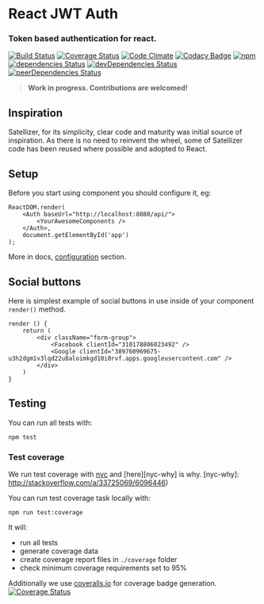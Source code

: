 # React JWT Auth

### Token based authentication for react.

[![Build Status](https://travis-ci.org/fullstackforger/react-jwt-auth.svg?branch=master)](https://travis-ci.org/fullstackforger/react-jwt-auth)
[![Coverage Status](https://coveralls.io/repos/github/fullstackforger/react-jwt-auth/badge.svg?branch=master)](https://coveralls.io/github/fullstackforger/react-jwt-auth?branch=master)
[![Code Climate](https://codeclimate.com/github/fullstackforger/react-jwt-auth/badges/gpa.svg)](https://codeclimate.com/github/fullstackforger/react-jwt-auth)
[![Codacy Badge](https://api.codacy.com/project/badge/Grade/4d2136784d334d7f8f4178c7b979d9f2)](https://www.codacy.com/app/fullstackforger/react-jwt-auth?utm_source=github.com&amp;utm_medium=referral&amp;utm_content=fullstackforger/react-jwt-auth&amp;utm_campaign=Badge_Grade)
[![npm](https://img.shields.io/npm/v/react-jwt-auth.svg)](https://www.npmjs.com/package/react-jwt-auth)  
[![dependencies Status](https://david-dm.org/fullstackforger/react-jwt-auth/status.svg)](https://david-dm.org/fullstackforger/react-jwt-auth)
[![devDependencies Status](https://david-dm.org/fullstackforger/react-jwt-auth/dev-status.svg)](https://david-dm.org/fullstackforger/react-jwt-auth?type=dev)
[![peerDependencies Status](https://david-dm.org/fullstackforger/react-jwt-auth/peer-status.svg)](https://david-dm.org/fullstackforger/react-jwt-auth?type=peer)

> **Work in progress. Contributions are welcomed!**

## Inspiration

Satellizer, for its simplicity, clear code and maturity was initial source of inspiration. 
As there is no need to reinvent the wheel, some of Satellizer code has been reused where possible and adopted to React.

## Setup

Before you start using component you should configure it, eg:
```
ReactDOM.render(
	<Auth baseUrl="http://localhost:8080/api/">
		<YourAwesomeComponents />
	</Auth>,
	document.getElementById('app')
);
```

More in docs, [configuration](./docs/configuration.md) section. 

## Social buttons

Here is simplest example of social buttons in use inside of your component `render()` method.

```
render () {
	return (
		<div className="form-group">
			<Facebook clientId="310178806023492" />
			<Google clientId="389760969675-u3h2dgm1v3lqd22u8aloimkgd10i0rvf.apps.googleusercontent.com"	/>
		</div>
	)
}
```

## Testing

You can run all tests with:
```
npm test
```

### Test coverage

We run test coverage with [nyc](https://www.npmjs.com/package/nyc) and [here][nyc-why] is why.
[nyc-why]: http://stackoverflow.com/a/33725069/6096446)

You can run test coverage task locally with:
```
npm run test:coverage
```
It will:
* run all tests
* generate coverage data
* create coverage report files in `./coverage` folder
* check minimum coverage requirements set to 95%

Additionally we use [coveralls.io](https://coveralls.io/) for coverage badge generation.
[![Coverage Status](https://coveralls.io/repos/github/fullstackforger/react-jwt-auth/badge.svg?branch=master)](https://coveralls.io/github/fullstackforger/react-jwt-auth?branch=master)
